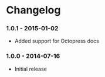 # Changelog

### 1.0.1 - 2015-01-02
- Added support for Octopress docs

### 1.0.0 - 2014-07-16
- Initial release

